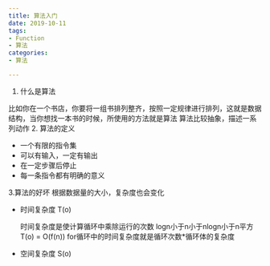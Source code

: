 ```yaml
---
title: 算法入门
date: 2019-10-11
tags:
- Function
- 算法
categories:
- 算法

---
```

1. 什么是算法

比如你在一个书店，你要将一组书排列整齐，按照一定规律进行排列，这就是数据结构，当你想找一本书的时候，所使用的方法就是算法
算法比较抽象，描述一系列动作
2. 算法的定义

* 一个有限的指令集
* 可以有输入，一定有输出
* 在一定步骤后停止
* 每一条指令都有明确的意义

3.算法的好坏
根据数据量的大小，复杂度也会变化

* 时间复杂度 T(o)

    时间复杂度是使计算循环中乘除运行的次数
    logn小于n小于nlogn小于n平方
    T(o) = O(f(n))
    for循环中的时间复杂度就是循环次数*循环体的复杂度
* 空间复杂度 S(o)
